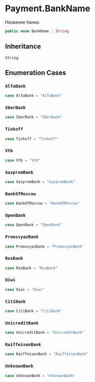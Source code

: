 # Payment.BankName

Название банка.

``` swift
public enum BankName : String 
```

## Inheritance

`String`

## Enumeration Cases

### `AlfaBank`

``` swift
case AlfaBank = "AlfaBank"
```

### `SberBank`

``` swift
case SberBank = "SberBank"
```

### `Tinkoff`

``` swift
case Tinkoff = "Tinkoff"
```

### `Vtb`

``` swift
case Vtb = "Vtb"
```

### `GazpromBank`

``` swift
case GazpromBank = "GazpromBank"
```

### `BankOfMoscow`

``` swift
case BankOfMoscow = "BankOfMoscow"
```

### `OpenBank`

``` swift
case OpenBank = "OpenBank"
```

### `PromsvyazBank`

``` swift
case PromsvyazBank = "PromsvyazBank"
```

### `RosBank`

``` swift
case RosBank = "RosBank"
```

### `Qiwi`

``` swift
case Qiwi = "Qiwi"
```

### `CitiBank`

``` swift
case CitiBank = "CitiBank"
```

### `UnicreditBank`

``` swift
case UnicreditBank = "UnicreditBank"
```

### `RaiffeisenBank`

``` swift
case RaiffeisenBank = "RaiffeisenBank"
```

### `UnknownBank`

``` swift
case UnknownBank = "UnknownBank"
```
